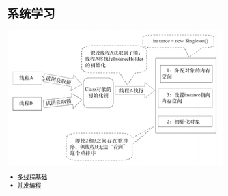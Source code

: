 # 系统学习
![ss](./thread/md_img/class-init.png)
- [多线程基础](https://github.com/yinzhongzheng/study/blob/master/thread.md)
- [并发编程](https://github.com/yinzhongzheng/study/blob/master/thread/current.md)
